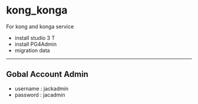 # kong_konga
For kong and konga service
- install studio 3 T
- install PG4Admin
- migration data
-------------------------------------------
Gobal Account Admin
-------------------------------------------
- username : jackadmin
- password : jacadmin
